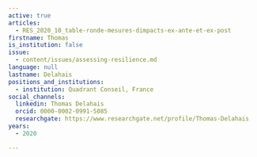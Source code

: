```yaml
---
active: true
articles:
  - RES_2020_10_table-ronde-mesures-dimpacts-ex-ante-et-ex-post
firstname: Thomas
is_institution: false
issue:
  - content/issues/assessing-resilience.md
language: null
lastname: Delahais
positions_and_institutions:
  - institution: Quadrant Conseil, France
social_channels:
  linkedin: Thomas Delahais
  orcid: 0000-0002-0991-5085
  researchgate: https://www.researchgate.net/profile/Thomas-Delahais
years:
  - 2020

---
```

